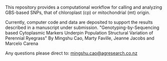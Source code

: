 This repository provides a computational workflow for calling and analyzing GBS-based SNPs, that of chloroplast (cp) or mitochondrial (mt) origin. 

Currently, computer code and data are deposited to support the results described in a manuscript under submission. 
"Genotyping-by-Sequencing based Cytoplasmic Markers Underpin Population Structural Variation of Perennial Ryegrass"
By Mingshu Cao, Marty Faville, Jeanne Jacobs and Marcelo Carena
 
Any questions please direct to: <mingshu.cao@agresearch.co.nz>



   
